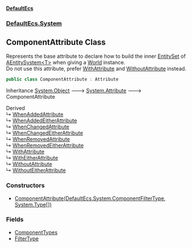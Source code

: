 #### [DefaultEcs](./index.md 'index')
### [DefaultEcs.System](./DefaultEcs-System.md 'DefaultEcs.System')
## ComponentAttribute Class
Represents the base attribute to declare how to build the inner [EntitySet](./DefaultEcs-EntitySet.md 'DefaultEcs.EntitySet') of [AEntitySystem&lt;T&gt;](./DefaultEcs-System-AEntitySystem-T-.md 'DefaultEcs.System.AEntitySystem&lt;T&gt;') when giving a [World](./DefaultEcs-World.md 'DefaultEcs.World') instance.  
Do not use this attribute, prefer [WithAttribute](./DefaultEcs-System-WithAttribute.md 'DefaultEcs.System.WithAttribute') and [WithoutAttribute](./DefaultEcs-System-WithoutAttribute.md 'DefaultEcs.System.WithoutAttribute') instead.  
```csharp
public class ComponentAttribute : Attribute
```
Inheritance [System.Object](https://docs.microsoft.com/en-us/dotnet/api/System.Object 'System.Object') &#129106; [System.Attribute](https://docs.microsoft.com/en-us/dotnet/api/System.Attribute 'System.Attribute') &#129106; ComponentAttribute  

Derived  
&#8627; [WhenAddedAttribute](./DefaultEcs-System-WhenAddedAttribute.md 'DefaultEcs.System.WhenAddedAttribute')  
&#8627; [WhenAddedEitherAttribute](./DefaultEcs-System-WhenAddedEitherAttribute.md 'DefaultEcs.System.WhenAddedEitherAttribute')  
&#8627; [WhenChangedAttribute](./DefaultEcs-System-WhenChangedAttribute.md 'DefaultEcs.System.WhenChangedAttribute')  
&#8627; [WhenChangedEitherAttribute](./DefaultEcs-System-WhenChangedEitherAttribute.md 'DefaultEcs.System.WhenChangedEitherAttribute')  
&#8627; [WhenRemovedAttribute](./DefaultEcs-System-WhenRemovedAttribute.md 'DefaultEcs.System.WhenRemovedAttribute')  
&#8627; [WhenRemovedEitherAttribute](./DefaultEcs-System-WhenRemovedEitherAttribute.md 'DefaultEcs.System.WhenRemovedEitherAttribute')  
&#8627; [WithAttribute](./DefaultEcs-System-WithAttribute.md 'DefaultEcs.System.WithAttribute')  
&#8627; [WithEitherAttribute](./DefaultEcs-System-WithEitherAttribute.md 'DefaultEcs.System.WithEitherAttribute')  
&#8627; [WithoutAttribute](./DefaultEcs-System-WithoutAttribute.md 'DefaultEcs.System.WithoutAttribute')  
&#8627; [WithoutEitherAttribute](./DefaultEcs-System-WithoutEitherAttribute.md 'DefaultEcs.System.WithoutEitherAttribute')  
### Constructors
- [ComponentAttribute(DefaultEcs.System.ComponentFilterType, System.Type[])](./DefaultEcs-System-ComponentAttribute-ComponentAttribute(DefaultEcs-System-ComponentFilterType_System-Type--).md 'DefaultEcs.System.ComponentAttribute.ComponentAttribute(DefaultEcs.System.ComponentFilterType, System.Type[])')
### Fields
- [ComponentTypes](./DefaultEcs-System-ComponentAttribute-ComponentTypes.md 'DefaultEcs.System.ComponentAttribute.ComponentTypes')
- [FilterType](./DefaultEcs-System-ComponentAttribute-FilterType.md 'DefaultEcs.System.ComponentAttribute.FilterType')
